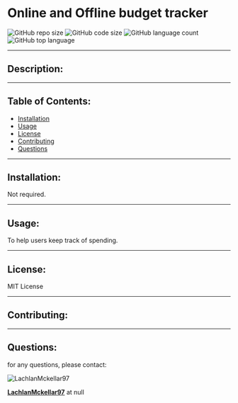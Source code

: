 # Online and Offline budget tracker
  ![GitHub repo size](https://img.shields.io/github/repo-size/LachlanMckellar97/ProgressiveBudget?style=for-the-badge) ![GitHub code size](https://img.shields.io/github/languages/code-size/LachlanMckellar97/ProgressiveBudget?color=gold&style=for-the-badge) ![GitHub language count](https://img.shields.io/github/languages/count/LachlanMckellar97/ProgressiveBudget?color=green&style=for-the-badge) ![GitHub top language](https://img.shields.io/github/languages/top/LachlanMckellar97/ProgressiveBudget?color=red&style=for-the-badge)

  ---

## Description:


---

## Table of Contents:
* [Installation](#installation)
* [Usage](#usage)
* [License](#license)
* [Contributing](#contributing)
* [Questions](#questions)

---

## Installation:
Not required.

---
## Usage:
To help users keep track of spending.

---

## License:
MIT License

---

## Contributing:


---

## Questions: 
for any questions, please contact:

![LachlanMckellar97](https://avatars0.githubusercontent.com/u/60289567?v=4) 

__[LachlanMckellar97](https://github.com/LachlanMckellar97)__ at null